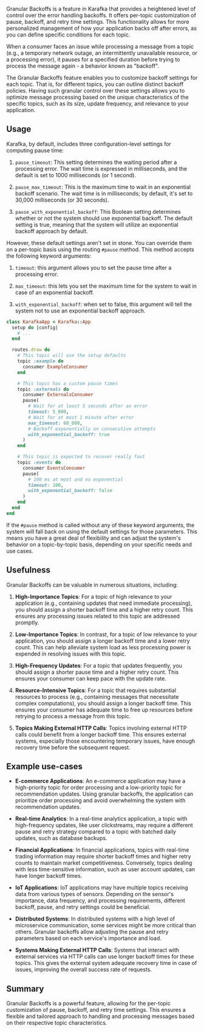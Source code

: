 Granular Backoffs is a feature in Karafka that provides a heightened level of control over the error handling backoffs. It offers per-topic customization of pause, backoff, and retry time settings. This functionality allows for more personalized management of how your application backs off after errors, as you can define specific conditions for each topic.

When a consumer faces an issue while processing a message from a topic (e.g., a temporary network outage, an intermittently unavailable resource, or a processing error), it pauses for a specified duration before trying to process the message again - a behavior known as "backoff".

The Granular Backoffs feature enables you to customize backoff settings for each topic. That is, for different topics, you can outline distinct backoff policies. Having such granular control over these settings allows you to optimize message processing based on the unique characteristics of the specific topics, such as its size, update frequency, and relevance to your application.

## Usage

Karafka, by default, includes three configuration-level settings for computing pause time:

1. `pause_timeout`: This setting determines the waiting period after a processing error. The wait time is expressed in milliseconds, and the default is set to 1000 milliseconds (or 1 second).

2. `pause_max_timeout`: This is the maximum time to wait in an exponential backoff scenario. The wait time is in milliseconds; by default, it's set to 30,000 milliseconds (or 30 seconds).

3. `pause_with_exponential_backoff`: This Boolean setting determines whether or not the system should use exponential backoff. The default setting is true, meaning that the system will utilize an exponential backoff approach by default.

However, these default settings aren't set in stone. You can override them on a per-topic basis using the routing `#pause` method. This method accepts the following keyword arguments:

1. `timeout`: this argument allows you to set the pause time after a processing error.

2. `max_timeout`: this lets you set the maximum time for the system to wait in case of an exponential backoff.

3. `with_exponential_backoff`: when set to false, this argument will tell the system not to use an exponential backoff approach.

```ruby
class KarafkaApp < Karafka::App
  setup do |config|
    # ...
  end

  routes.draw do
    # This topic will use the setup defaults
    topic :example do
      consumer ExampleConsumer
    end

    # This topic has a custom pause times
    topic :externals do
      consumer ExternalsConsumer
      pause(
        # Wait for at least 5 seconds after an error
        timeout: 5_000,
        # Wait for at most 1 minute after error
        max_timeout: 60_000,
        # Backoff exponentially on consecutive attempts
        with_exponential_backoff: true
      )
    end

    # This topic is expected to recover really fast
    topic :events do
      consumer EventsConsumer
      pause(
        # 100 ms at most and no exponential
        timeout: 100,
        with_exponential_backoff: false
      )
    end
  end
end
```

If the `#pause` method is called without any of these keyword arguments, the system will fall back on using the default settings for those parameters. This means you have a great deal of flexibility and can adjust the system's behavior on a topic-by-topic basis, depending on your specific needs and use cases.

## Usefulness

Granular Backoffs can be valuable in numerous situations, including:

1. **High-Importance Topics**: For a topic of high relevance to your application (e.g., containing updates that need immediate processing), you should assign a shorter backoff time and a higher retry count. This ensures any processing issues related to this topic are addressed promptly.

2. **Low-Importance Topics**: In contrast, for a topic of low relevance to your application, you should assign a longer backoff time and a lower retry count. This can help alleviate system load as less processing power is expended in resolving issues with this topic.

3. **High-Frequency Updates**: For a topic that updates frequently, you should assign a shorter pause time and a higher retry count. This ensures your consumer can keep pace with the update rate.

4. **Resource-Intensive Topics**: For a topic that requires substantial resources to process (e.g., containing messages that necessitate complex computations), you should assign a longer backoff time. This ensures your consumer has adequate time to free up resources before retrying to process a message from this topic.

5. **Topics Making External HTTP Calls**: Topics involving external HTTP calls could benefit from a longer backoff time. This ensures external systems, especially those encountering temporary issues, have enough recovery time before the subsequent request.

## Example use-cases

- **E-commerce Applications**: An e-commerce application may have a high-priority topic for order processing and a low-priority topic for recommendation updates. Using granular backoffs, the application can prioritize order processing and avoid overwhelming the system with recommendation updates.

- **Real-time Analytics**: In a real-time analytics application, a topic with high-frequency updates, like user clickstreams, may require a different pause and retry strategy compared to a topic with batched daily updates, such as database backups.

- **Financial Applications**: In financial applications, topics with real-time trading information may require shorter backoff times and higher retry counts to maintain market competitiveness. Conversely, topics dealing with less time-sensitive information, such as user account updates, can have longer backoff times.

- **IoT Applications**: IoT applications may have multiple topics receiving data from various types of sensors. Depending on the sensor's importance, data frequency, and processing requirements, different backoff, pause, and retry settings could be beneficial.

- **Distributed Systems**: In distributed systems with a high level of microservice communication, some services might be more critical than others. Granular backoffs allow adjusting the pause and retry parameters based on each service's importance and load.

- **Systems Making External HTTP Calls**: Systems that interact with external services via HTTP calls can use longer backoff times for these topics. This gives the external system adequate recovery time in case of issues, improving the overall success rate of requests.

## Summary

Granular Backoffs is a powerful feature, allowing for the per-topic customization of pause, backoff, and retry time settings. This ensures a flexible and tailored approach to handling and processing messages based on their respective topic characteristics.
